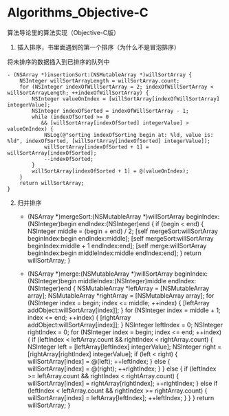# Algorithms_Objective-C 

算法导论里的算法实现（Objective-C版）
 
1.  插入排序，书里面遇到的第一个排序（为什么不是冒泡排序）

   将未排序的数据插入到已排序的队列中

    - (NSArray *)insertionSort:(NSMutableArray *)willSortArray {
    	NSInteger willSortArrayLength = willSortArray.count;
    	for (NSInteger indexOfWillSortArray = 2; indexOfWillSortArray < willSortArrayLength; ++indexOfWillSortArray) {
        	NSInteger valueOnIndex = [willSortArray[indexOfWillSortArray] integerValue];
        	NSInteger indexOfSorted = indexOfWillSortArray - 1;
        	while (indexOfSorted >= 0
               && [willSortArray[indexOfSorted] integerValue] > valueOnIndex) {
            	NSLog(@"sorting indexOfSorting begin at: %ld, value is: %ld", indexOfSorted, [willSortArray[indexOfSorted] integerValue]);
            	willSortArray[indexOfSorted + 1] = willSortArray[indexOfSorted];
            	--indexOfSorted;
        	}
        	willSortArray[indexOfSorted + 1] = @(valueOnIndex);
    	}
        return willSortArray;
    }
 
2.  归并排序
    - (NSArray *)mergeSort:(NSMutableArray *)willSortArray beginIndex:(NSInteger)begin endIndex:(NSInteger)end {
        if (begin < end) {
            NSInteger middle = (begin + end) / 2;
            [self mergeSort:willSortArray beginIndex:begin endIndex:middle];
            [self mergeSort:willSortArray beginIndex:middle + 1 endIndex:end];
            [self merge:willSortArray beginIndex:begin middleIndex:middle endIndex:end];
        }
        return willSortArray;
    }

    - (NSArray *)merge:(NSMutableArray *)willSortArray beginIndex:(NSInteger)begin middleIndex:(NSInteger)middle endIndex:(NSInteger)end {
        NSMutableArray *leftArray = [NSMutableArray array];
        NSMutableArray *rightArray = [NSMutableArray array];
        for (NSInteger index = begin; index <= middle; ++index) {
            [leftArray addObject:willSortArray[index]];
        }
        for (NSInteger index = middle + 1; index <= end; ++index) {
            [rightArray addObject:willSortArray[index]];
        }
        NSInteger leftIndex = 0;
        NSInteger rightIndex = 0;
        for (NSInteger index = begin; index <= end; ++index) {
            if (leftIndex < leftArray.count && rightIndex < rightArray.count) {
                NSInteger left = [leftArray[leftIndex] integerValue];
                NSInteger right = [rightArray[rightIndex] integerValue];
                if (left < right) {
                    willSortArray[index] = @(left);
                    ++leftIndex;
                }
                else {
                    willSortArray[index] = @(right);
                    ++rightIndex;
                }
            }
            else {
                if (leftIndex >= leftArray.count && rightIndex < rightArray.count) {
                    willSortArray[index] = rightArray[rightIndex];
                    ++rightIndex;
                }
                else if (leftIndex < leftArray.count && rightIndex >= rightArray.count) {
                    willSortArray[index] = leftArray[leftIndex];
                    ++leftIndex;
                }
            }
        }
        return willSortArray;
    } 


